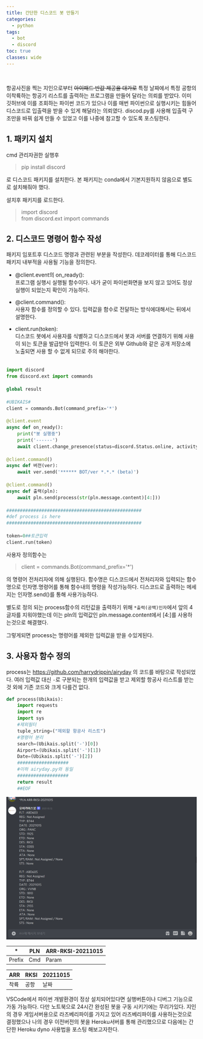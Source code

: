 ```yaml
---
title: 간단한 디스코드 봇 만들기
categories:
  - python
tags:
  - bot
  - discord
toc: true
classes: wide
---
```


<br>

항공사진을 찍는 지인으로부터 ~~아이패드 반값 제공을 대가로~~ 특정 날짜에서 특정 공항의 이착륙하는 항공기 리스트를 출력하는 프로그램을 만들어 달라는 의뢰를 받았다. 이미 깃허브에 이를 조회하는 파이썬 코드가 있으나 이를 매번 파이썬으로 실행시키는 힘들어 디스코드로 입출력을 받을 수 있게 해달라는 의뢰였다. discod.py를 사용해 입출력 구조만을 바꿔 쉽게 만들 수 있었고 이를 나중에 참고할 수 있도록 포스팅한다. 

## 1. 패키지 설치

cmd 관리자권한 실행후

> pip install discord
 
로 디스코드 패키지를 설치한다. 본 패키지는 conda에서 기본지원하지 않음으로 별도로 설치해줘야 했다.

설치후 패키지를 로드한다.
>import discord<br>
> from discord.ext import commands

## 2. 디스코드 명령어 함수 작성 

패키지 임포트후 디스코드 명령과 관련된 부분을 작성한다. 데코레이터를 통해 디스코드 패키지 내부적을 사용될 기능을 정의한다.


- @client.event의 on_ready():<br>
  프로그램 실행시 실행될 함수이다. 내가 굳이 파이썬화면을 보지 않고 있어도 정상 실행이 되었는지 확인이 가능하다.


- @client.command(): <br>
  사용자 함수를 정의할 수 있다. 입력값을 함수로 전달하는 방식에대해서는 뒤에서 설명한다.


- client.run(token): <br>
디스코드 봇에서 사용자를 식별하고 디스코드에서 봇과 서버를 연결하기 위해 사용이 되는 토큰을 발급받아 입력한다. 이 토큰은 외부 Github와 같은 공개 저장소에 노출되면 사용 할 수 없게 되므로 주의 해야한다. 

~~~python

import discord
from discord.ext import commands

global result

#UBIKAIS#
client = commands.Bot(command_prefix='*')

@client.event
async def on_ready():
    print("봇 실행중")
    print('------')
    await client.change_presence(status=discord.Status.online, activity=discord.Game("***********"))

@client.command()
async def 버전(ver):
    await ver.send('****** BOT/ver *.*.* (beta)')

@client.command()
async def 출력(pln):
    await pln.send(process(str(pln.message.content)[4:]))

##################################################
#def process is here
##################################################

token=0##토큰입력
client.run(token) 

~~~

사용자 정의함수는 

> client = commands.Bot(command_prefix='*')

의 명령어 전처리자에 의해 실행된다. 함수명은 디스코드에서 전처리자와 입력되는 함수명으로 인자명.명령어를 통해 함수내의 명령을 작성가능하다.  디스코드로 출력하는 메세지는 인자명.send()를 통해 사용가능하다.

별도로 정의 되는 process함수의 리턴값을 출력하기 위해 `*출력(공백)인자`에서 앞의 4글자를 지워야했는데 이는 pln의 입력값인 pln.message.content에서 [4:]를 사용하는것으로 해결했다.

그렇게되면 process는 명령어를 제외한 입력값을 받을 수있게된다.

## 3. 사용자 함수 정의

process는
https://github.com/harrydrippin/airyday
의 코드를 바탕으로 작성되었다. 여러 입력값 대신 `-`로 구분되는 한개의 입력값을 받고 제외할 항공사 리스트를 받는것 외에 기존 코드와 크게 다를건 없다.  

~~~python
def process(Ubikais):
    import requests
    import re
    import sys
    #제외필터
    tuple_string=("제외할 항공사 리스트")
    #명령어 분리
    search=(Ubikais.split('-')[0])
    Airport=(Ubikais.split('-')[1])
    Date=(Ubikais.split('-')[2])
    ###################
    #이하 airyday.py와 동일
    ###################
    return result            
    ##EOF
~~~

![element](/assets/img/ubk.png) 

|*|PLN| ARR-RKSI-20211015|
|-|-|-|
|Prefix|Cmd|Param|

|ARR|RKSI|20211015|
|-|-|-|
|착륙|공항|날짜|


VSCode에서 파이썬 개발환경이 정상 설치되어있다면 실행버튼이나 디버그 기능으로 가동 가능하다. 다만 노트북으로 24시간 완성된 봇을 구동 시키기에는 무리가있다. 지인의 경우 게임서버용으로 라즈베리파이를 가지고 있어 라즈베리파이를 사용하는것으로 결정했으나 나의 경우 이전버전의 봇을 Heroku서버를 통해 관리했으므로 다음에는 간단한 Heroku dyno 사용법을 포스팅 해보고자한다.